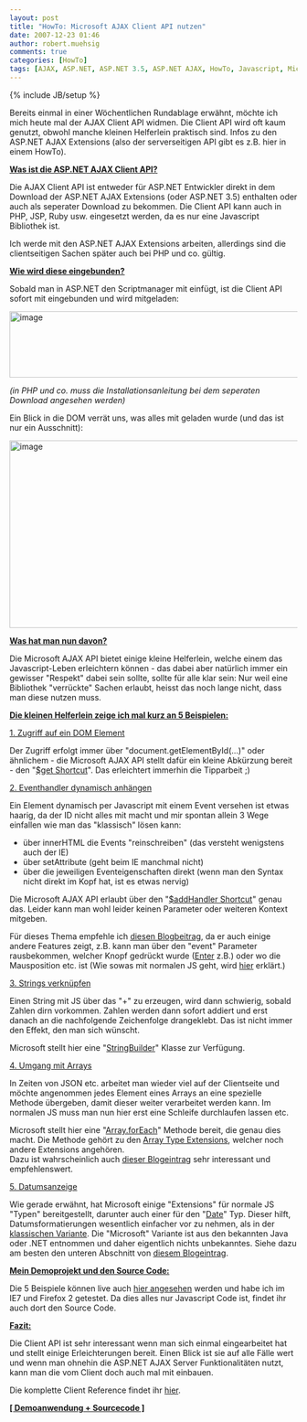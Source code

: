 ```yaml
---
layout: post
title: "HowTo: Microsoft AJAX Client API nutzen"
date: 2007-12-23 01:46
author: robert.muehsig
comments: true
categories: [HowTo]
tags: [AJAX, ASP.NET, ASP.NET 3.5, ASP.NET AJAX, HowTo, Javascript, Microsoft]
---
```

{% include JB/setup %}
<p>Bereits einmal in einer Wöchentlichen Rundablage erwähnt, möchte ich mich heute mal der AJAX Client API widmen. Die Client API wird oft kaum genutzt, obwohl manche kleinen Helferlein praktisch sind. Infos zu den ASP.NET AJAX Extensions (also der serverseitigen API gibt es z.B. hier in einem HowTo).</p> <p><strong><u>Was ist die ASP.NET AJAX Client API?</u></strong></p> <p>Die AJAX Client API ist entweder für ASP.NET Entwickler direkt in dem Download der ASP.NET AJAX Extensions (oder ASP.NET 3.5) enthalten oder auch als seperater Download zu bekommen. Die Client API kann auch in PHP, JSP, Ruby usw. eingesetzt werden, da es nur eine Javascript Bibliothek ist.</p> <p>Ich werde mit den ASP.NET AJAX Extensions arbeiten, allerdings sind die clientseitigen Sachen später auch bei PHP und co. gültig.</p> <p><strong><u>Wie wird diese eingebunden?</u></strong></p> <p>Sobald man in ASP.NET den Scriptmanager mit einfügt, ist die Client API sofort mit eingebunden und wird mitgeladen:</p> <p><a href="{{BASE_PATH}}/assets/wp-images/image191.png"><img style="border-top-width: 0px; border-left-width: 0px; border-bottom-width: 0px; border-right-width: 0px" height="116" alt="image" src="{{BASE_PATH}}/assets/wp-images/image-thumb170.png" width="538" border="0"></a> </p> <p><em>(in PHP und co. muss die Installationsanleitung bei dem seperaten Download angesehen werden)</em></p> <p>Ein Blick in die DOM verrät uns, was alles mit geladen wurde (und das ist nur ein Ausschnitt):</p> <p><a href="{{BASE_PATH}}/assets/wp-images/image192.png"><img style="border-top-width: 0px; border-left-width: 0px; border-bottom-width: 0px; border-right-width: 0px" height="328" alt="image" src="{{BASE_PATH}}/assets/wp-images/image-thumb171.png" width="545" border="0"></a> </p> <p><strong><u>Was hat man nun davon?</u></strong></p> <p> Die Microsoft AJAX API bietet einige kleine Helferlein, welche einem das Javascript-Leben erleichtern können - das dabei aber natürlich immer ein gewisser "Respekt" dabei sein sollte, sollte für alle klar sein: Nur weil eine Bibliothek "verrückte" Sachen erlaubt, heisst das noch lange nicht, dass man diese nutzen muss.</p> <p><strong><u>Die kleinen Helferlein zeige ich mal kurz an 5 Beispielen:</u></strong></p> <p><u>1. Zugriff auf ein DOM Element</u></p> <p>Der Zugriff erfolgt immer über "document.getElementById(...)" oder ähnlichem - die Microsoft AJAX API stellt dafür ein kleine Abkürzung bereit - den "<a href="http://asp.net/AJAX/Documentation/Live/ClientReference/Global/GetShortCutMethod.aspx" target="_blank">$get Shortcut</a>". Das erleichtert immerhin die Tipparbeit ;)</p> <p><u>2. Eventhandler dynamisch anhängen</u></p> <p>Ein Element dynamisch per Javascript mit einem Event versehen ist etwas haarig, da der ID nicht alles mit macht und mir spontan allein 3 Wege einfallen wie man das "klassisch" lösen kann:</p> <ul> <li>über innerHTML die Events "reinschreiben" (das versteht wenigstens auch der IE)</li> <li>über setAttribute (geht beim IE manchmal nicht)</li> <li>über die jeweiligen Eventeigenschaften direkt (wenn man den Syntax nicht direkt im Kopf hat, ist es etwas nervig)</li></ul> <p>Die Microsoft AJAX API erlaubt über den "<a href="http://asp.net/AJAX/Documentation/Live/ClientReference/Global/AddHandlerShortcutMethod.aspx" target="_blank">$addHandler Shortcut</a>" genau das. Leider kann man wohl leider keinen Parameter oder weiteren Kontext mitgeben.</p> <p>Für dieses Thema empfehle ich <a href="http://encosia.com/2007/11/15/exploring-one-of-ms-ajaxs-often-overlooked-features/" target="_blank">diesen Blogbeitrag</a>, da er auch einige andere Features zeigt, z.B. kann man über den "event" Parameter rausbekommen, welcher Knopf gedrückt wurde (<a href="http://asp.net/AJAX/Documentation/Live/ClientReference/Sys.UI/KeyEnum/default.aspx" target="_blank">Enter</a> z.B.) oder wo die Mausposition etc. ist (Wie sowas mit normalen JS geht, wird <a href="http://code-inside.de/blog/2007/11/27/howto-javascript-mouse-over-mousepositionen-fr-details/" target="_blank">hier</a> erklärt.)</p> <p><u>3. Strings verknüpfen</u></p> <p>Einen String mit JS über das "+" zu erzeugen, wird dann schwierig, sobald Zahlen dirn vorkommen. Zahlen werden dann sofort addiert und erst danach an die nachfolgende Zeichenfolge drangeklebt. Das ist nicht immer den Effekt, den man sich wünscht.</p> <p>Microsoft stellt hier eine "<a href="http://asp.net/AJAX/Documentation/Live/ClientReference/Sys/StringBuilderClass/default.aspx" target="_blank">StringBuilder</a>" Klasse zur Verfügung.</p> <p><u>4. Umgang mit Arrays</u></p> <p>In Zeiten von JSON etc. arbeitet man wieder viel auf der Clientseite und möchte angenommen jedes Element eines Arrays an eine spezielle Methode übergeben, damit dieser weiter verarbeitet werden kann. Im normalen JS muss man nun hier erst eine Schleife durchlaufen lassen etc.</p> <p>Microsoft stellt hier eine "<a href="http://asp.net/AJAX/Documentation/Live/ClientReference/Global/JavascriptTypeExtensions/arrayTypeExt/ArrayForEachFunc.aspx" target="_blank">Array.forEach</a>" Methode bereit, die genau dies macht. Die Methode gehört zu den <a href="http://asp.net/AJAX/Documentation/Live/ClientReference/Global/JavascriptTypeExtensions/arrayTypeExt/default.aspx" target="_blank">Array Type Extensions</a>, welcher noch andere Extensions angehören.<br>Dazu ist wahrscheinlich auch <a href="http://encosia.com/2007/12/04/work-smarter-ms-ajaxs-javascript-base-type-extensions/" target="_blank">dieser Blogeintrag</a> sehr interessant und empfehlenswert.</p> <p><u>5. Datumsanzeige</u></p> <p> Wie gerade erwähnt, hat Microsoft einige "Extensions" für normale JS "Typen" bereitgestellt, darunter auch einer für den "<a href="http://asp.net/AJAX/Documentation/Live/ClientReference/Global/JavascriptTypeExtensions/DateTypeExt/default.aspx" target="_blank">Date</a>" Typ. Dieser hilft, Datumsformatierungen wesentlich einfacher vor zu nehmen, als in der <a href="http://de.selfhtml.org/javascript/objekte/date.htm" target="_blank">klassischen Variante</a>. Die "Microsoft" Variante ist aus den bekannten Java oder .NET entnommen und daher eigentlich nichts unbekanntes. Siehe dazu am besten den unteren Abschnitt von <a href="http://encosia.com/2007/12/04/work-smarter-ms-ajaxs-javascript-base-type-extensions/" target="_blank">diesem Blogeintrag</a>.</p> <p><strong><u>Mein Demoprojekt und den Source Code:</u></strong></p> <p>Die 5 Beispiele können live auch <a href="http://code-developer.de/democode/msajaxclientapi/" target="_blank">hier angesehen</a> werden und habe ich im IE7 und Firefox 2 getestet. Da dies alles nur Javascript Code ist, findet ihr auch dort den Source Code.</p> <p><strong><u>Fazit:</u></strong></p> <p>Die Client API ist sehr interessant wenn man sich einmal eingearbeitet hat und stellt einige Erleichterungen bereit. Einen Blick ist sie auf alle Fälle wert und wenn man ohnehin die ASP.NET AJAX Server Funktionalitäten nutzt, kann man die vom Client doch auch mal mit einbauen.</p> <p>Die komplette Client Reference findet ihr <a href="http://asp.net/AJAX/Documentation/Live/ClientReference/default.aspx" target="_blank">hier</a>.</p> <p><strong><a href="http://code-developer.de/democode/msajaxclientapi/" target="_blank">[ Demoanwendung + Sourcecode ]</a></strong></p>
